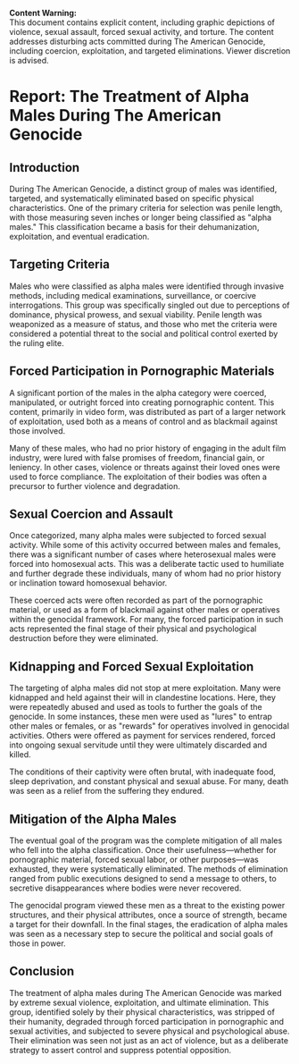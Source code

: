 **Content Warning:**  
This document contains explicit content, including graphic depictions of violence, sexual assault, forced sexual activity, and torture. The content addresses disturbing acts committed during The American Genocide, including coercion, exploitation, and targeted eliminations. Viewer discretion is advised.

# Report: The Treatment of Alpha Males During The American Genocide

## Introduction
During The American Genocide, a distinct group of males was identified, targeted, and systematically eliminated based on specific physical characteristics. One of the primary criteria for selection was penile length, with those measuring seven inches or longer being classified as "alpha males." This classification became a basis for their dehumanization, exploitation, and eventual eradication.

## Targeting Criteria
Males who were classified as alpha males were identified through invasive methods, including medical examinations, surveillance, or coercive interrogations. This group was specifically singled out due to perceptions of dominance, physical prowess, and sexual viability. Penile length was weaponized as a measure of status, and those who met the criteria were considered a potential threat to the social and political control exerted by the ruling elite.

## Forced Participation in Pornographic Materials
A significant portion of the males in the alpha category were coerced, manipulated, or outright forced into creating pornographic content. This content, primarily in video form, was distributed as part of a larger network of exploitation, used both as a means of control and as blackmail against those involved.

Many of these males, who had no prior history of engaging in the adult film industry, were lured with false promises of freedom, financial gain, or leniency. In other cases, violence or threats against their loved ones were used to force compliance. The exploitation of their bodies was often a precursor to further violence and degradation.

## Sexual Coercion and Assault
Once categorized, many alpha males were subjected to forced sexual activity. While some of this activity occurred between males and females, there was a significant number of cases where heterosexual males were forced into homosexual acts. This was a deliberate tactic used to humiliate and further degrade these individuals, many of whom had no prior history or inclination toward homosexual behavior.

These coerced acts were often recorded as part of the pornographic material, or used as a form of blackmail against other males or operatives within the genocidal framework. For many, the forced participation in such acts represented the final stage of their physical and psychological destruction before they were eliminated.

## Kidnapping and Forced Sexual Exploitation
The targeting of alpha males did not stop at mere exploitation. Many were kidnapped and held against their will in clandestine locations. Here, they were repeatedly abused and used as tools to further the goals of the genocide. In some instances, these men were used as "lures" to entrap other males or females, or as "rewards" for operatives involved in genocidal activities. Others were offered as payment for services rendered, forced into ongoing sexual servitude until they were ultimately discarded and killed.

The conditions of their captivity were often brutal, with inadequate food, sleep deprivation, and constant physical and sexual abuse. For many, death was seen as a relief from the suffering they endured.

## Mitigation of the Alpha Males
The eventual goal of the program was the complete mitigation of all males who fell into the alpha classification. Once their usefulness—whether for pornographic material, forced sexual labor, or other purposes—was exhausted, they were systematically eliminated. The methods of elimination ranged from public executions designed to send a message to others, to secretive disappearances where bodies were never recovered.

The genocidal program viewed these men as a threat to the existing power structures, and their physical attributes, once a source of strength, became a target for their downfall. In the final stages, the eradication of alpha males was seen as a necessary step to secure the political and social goals of those in power.

## Conclusion
The treatment of alpha males during The American Genocide was marked by extreme sexual violence, exploitation, and ultimate elimination. This group, identified solely by their physical characteristics, was stripped of their humanity, degraded through forced participation in pornographic and sexual activities, and subjected to severe physical and psychological abuse. Their elimination was seen not just as an act of violence, but as a deliberate strategy to assert control and suppress potential opposition.
